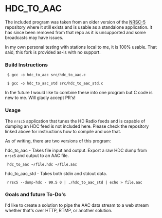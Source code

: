 # HDC_TO_AAC

The included program was taken from an older version of the [NRSC-5](https://github.com/theori-io/nrsc5) repository where it still exists and is usable as a standalone application. It has since been removed from that repo as it is unsupported and some broadcasts may have issues.

In my own personal testing with stations local to me, it is 100% usable. That said, this fork is provided as-is with no support.

### Build Instructions

     $ gcc -o hdc_to_aac src/hdc_to_aac.c

     $ gcc -o hdc_to_aac_std src/hdc_to_aac_std.c

In the future I would like to combine these into one program but C code is new to me. Will gladly accept PR's!

### Usage

The `nrsc5` application that tunes the HD Radio feeds and is capable of dumping an HDC feed is not included here. Please check the repository linked above for instructions how to compile and use that.

As of writing, there are two versions of this program:

hdc_to_aac - Takes file input and output. Export a raw HDC dump from `nrsc5` and output to an AAC file.

     hdc_to_aac ~/file.hdc ~/file.aac

hdc_to_aac_std - Takes both stdin and stdout data.

     nrsc5 --dump-hdc - 99.5 0 | ./hdc_to_aac_std | echo > file.aac

### Goals and future To-Do's

I'd like to create a solution to pipe the AAC data stream to a web stream whether that's over HTTP, RTMP, or another solution.